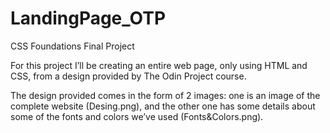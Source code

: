# LandingPage_OTP

CSS Foundations Final Project

For this project I’ll be creating an entire web page, only using HTML and CSS, from a design provided by The Odin Project course.

The design provided comes in the form of 2 images: one is an image of the complete website (Desing.png), and the other one has some details about some of the fonts and colors we’ve used (Fonts&Colors.png).